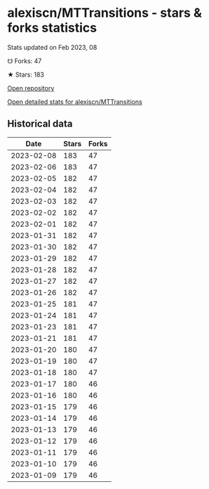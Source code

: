 # alexiscn/MTTransitions - stars & forks statistics

Stats updated on Feb 2023, 08

☋ Forks: 47

★ Stars: 183

[Open repository](https://github.com/alexiscn/MTTransitions)

[Open detailed stats for alexiscn/MTTransitions](https://reviewgithub.com/rep/alexiscn/MTTransitions)

## Historical data
| Date | Stars | Forks |
|------|-------|-------|
| 2023-02-08 | 183 | 47 | 
| 2023-02-06 | 183 | 47 | 
| 2023-02-05 | 182 | 47 | 
| 2023-02-04 | 182 | 47 | 
| 2023-02-03 | 182 | 47 | 
| 2023-02-02 | 182 | 47 | 
| 2023-02-01 | 182 | 47 | 
| 2023-01-31 | 182 | 47 | 
| 2023-01-30 | 182 | 47 | 
| 2023-01-29 | 182 | 47 | 
| 2023-01-28 | 182 | 47 | 
| 2023-01-27 | 182 | 47 | 
| 2023-01-26 | 182 | 47 | 
| 2023-01-25 | 181 | 47 | 
| 2023-01-24 | 181 | 47 | 
| 2023-01-23 | 181 | 47 | 
| 2023-01-21 | 181 | 47 | 
| 2023-01-20 | 180 | 47 | 
| 2023-01-19 | 180 | 47 | 
| 2023-01-18 | 180 | 47 | 
| 2023-01-17 | 180 | 46 | 
| 2023-01-16 | 180 | 46 | 
| 2023-01-15 | 179 | 46 | 
| 2023-01-14 | 179 | 46 | 
| 2023-01-13 | 179 | 46 | 
| 2023-01-12 | 179 | 46 | 
| 2023-01-11 | 179 | 46 | 
| 2023-01-10 | 179 | 46 | 
| 2023-01-09 | 179 | 46 | 

